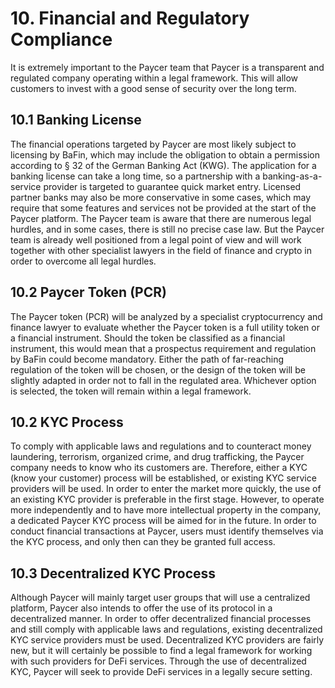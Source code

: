 # 10. Financial and Regulatory Compliance

It is extremely important to the Paycer team that Paycer is a transparent and regulated company operating within a legal framework. This will allow customers to invest with a good sense of security over the long term.

## **10.1 Banking License**

The financial operations targeted by Paycer are most likely subject to licensing by BaFin, which may include the obligation to obtain a permission according to § 32 of the German Banking Act \(KWG\). The application for a banking license can take a long time, so a partnership with a banking-as-a-service provider is targeted to guarantee quick market entry. Licensed partner banks may also be more conservative in some cases, which may require that some features and services not be provided at the start of the Paycer platform. The Paycer team is aware that there are numerous legal hurdles, and in some cases, there is still no precise case law. But the Paycer team is already well positioned from a legal point of view and will work together with other specialist lawyers in the field of finance and crypto in order to overcome all legal hurdles.

## **10.2 Paycer Token \(PCR\)**

The Paycer token \(PCR\) will be analyzed by a specialist cryptocurrency and finance lawyer to evaluate whether the Paycer token is a full utility token or a financial instrument. Should the token be classified as a financial instrument, this would mean that a prospectus requirement and regulation by BaFin could become mandatory. Either the path of far-reaching regulation of the token will be chosen, or the design of the token will be slightly adapted in order not to fall in the regulated area. Whichever option is selected, the token will remain within a legal framework.

## **10.2 KYC Process**

To comply with applicable laws and regulations and to counteract money laundering, terrorism, organized crime, and drug trafficking, the Paycer company needs to know who its customers are. Therefore, either a KYC \(know your customer\) process will be established, or existing KYC service providers will be used. In order to enter the market more quickly, the use of an existing KYC provider is preferable in the first stage. However, to operate more independently and to have more intellectual property in the company, a dedicated Paycer KYC process will be aimed for in the future. In order to conduct financial transactions at Paycer, users must identify themselves via the KYC process, and only then can they be granted full access.

## **10.3 Decentralized KYC Process**

Although Paycer will mainly target user groups that will use a centralized platform, Paycer also intends to offer the use of its protocol in a decentralized manner. In order to offer decentralized financial processes and still comply with applicable laws and regulations, existing decentralized KYC service providers must be used. Decentralized KYC providers are fairly new, but it will certainly be possible to find a legal framework for working with such providers for DeFi services. Through the use of decentralized KYC, Paycer will seek to provide DeFi services in a legally secure setting.

